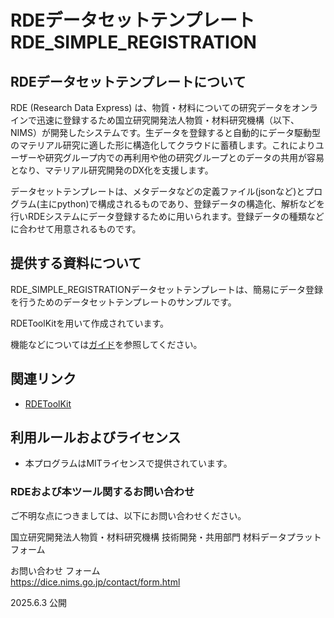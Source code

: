 # RDEデータセットテンプレート　RDE_SIMPLE_REGISTRATION

## RDEデータセットテンプレートについて

RDE (Research Data Express) は、物質・材料についての研究データをオンラインで迅速に登録するため国立研究開発法人物質・材料研究機構（以下、NIMS）が開発したシステムです。生データを登録すると自動的にデータ駆動型のマテリアル研究に適した形に構造化してクラウドに蓄積します。これによりユーザーや研究グループ内での再利用や他の研究グループとのデータの共用が容易となり、マテリアル研究開発のDX化を支援します。

データセットテンプレートは、メタデータなどの定義ファイル(jsonなど)とプログラム(主にpython)で構成されるものであり、登録データの構造化、解析などを行いRDEシステムにデータ登録するために用いられます。登録データの種類などに合わせて用意されるものです。


## 提供する資料について

RDE_SIMPLE_REGISTRATIONデータセットテンプレートは、簡易にデータ登録を行うためのデータセットテンプレートのサンプルです。

RDEToolKitを用いて作成されています。

機能などについては[ガイド](guide.md)を参照してください。

## 関連リンク

- [RDEToolKit](https://github.com/nims-mdpf/rdetoolkit)

## 利用ルールおよびライセンス
 
* 本プログラムはMITライセンスで提供されています。


### RDEおよび本ツール関するお問い合わせ

ご不明な点につきましては、以下にお問い合わせください。

国立研究開発法人物質・材料研究機構
技術開発・共用部門 材料データプラットフォーム

お問い合わせ フォーム<br>
https://dice.nims.go.jp/contact/form.html

2025.6.3 公開